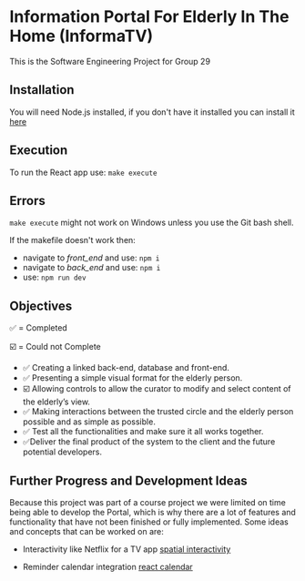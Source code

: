 # Information Portal For Elderly In The Home (InformaTV)

This is the Software Engineering Project for Group 29

## Installation

You will need Node.js installed, if you don't have it installed you can install it [here](https://nodejs.org/en/download/current/)

## Execution

To run the React app use: `make execute`

## Errors

`make execute` might not work on Windows unless you use the Git bash shell.

If the makefile doesn't work then:

- navigate to _front_end_ and use: `npm i`
- navigate to _back_end_ and use: `npm i`
- use: `npm run dev`

## Objectives

:white_check_mark: = Completed

:ballot_box_with_check: = Could not Complete

- :white_check_mark: Creating a linked back-end, database and front-end.
- :white_check_mark: Presenting a simple visual format for the elderly person.
- :ballot_box_with_check: Allowing controls to allow the curator to modify and select content of the elderly’s view.
- :white_check_mark: Making interactions between the trusted circle and the elderly person possible and as simple as possible.
- :white_check_mark: Test all the functionalities and make sure it all works together.
- :white_check_mark:Deliver the final product of the system to the client and the future potential developers.

## Further Progress and Development Ideas

Because this project was part of a course project we were limited on time being able to develop the Portal, which is why there are a lot of features and functionality that have not been finished or fully implemented. Some ideas and concepts that can be worked on are:

- Interactivity like Netflix for a TV app [spatial interactivity](https://github.com/NoriginMedia/react-spatial-navigation)

- Reminder calendar integration [react calendar](https://www.npmjs.com/package/react-reminder-calendar)
